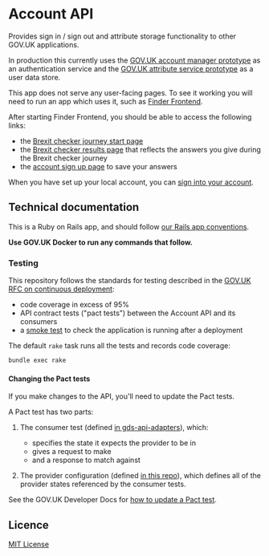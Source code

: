 # Account API

Provides sign in / sign out and attribute storage functionality to
other GOV.UK applications.

In production this currently uses the [GOV.UK account manager
prototype][] as an authentication service and the [GOV.UK attribute
service prototype][] as a user data store.

This app does not serve any user-facing pages.  To see it working you
will need to run an app which uses it, such as [Finder Frontend][].

After starting Finder Frontend, you should be able to access the
following links:

- the [Brexit checker journey start page][tc-start]
- the [Brexit checker results page][tc-results] that reflects the
  answers you give during the Brexit checker journey
- the [account sign up page][tc-save-results] to save your answers

When you have set up your local account, you can [sign into your
account][account-manager].

[GOV.UK account manager prototype]: https://github.com/alphagov/govuk-account-manager-prototype
[GOV.UK attribute service prototype]: https://github.com/alphagov/govuk-attribute-service-prototype
[Finder Frontend]: https://github.com/alphagov/finder-frontend
[account-manager]: http://www.login.service.dev.gov.uk/
[tc-results]: http://finder-frontend.dev.gov.uk/transition-check/results?c[]=living-ie
[tc-save-results]: http://finder-frontend.dev.gov.uk/transition-check/save-your-results?c%5B%5D=living-ie
[tc-start]: http://finder-frontend.dev.gov.uk/transition-check/questions


## Technical documentation

This is a Ruby on Rails app, and should follow [our Rails app
conventions][].

[our Rails app conventions]: https://docs.publishing.service.gov.uk/manual/conventions-for-rails-applications.html

**Use GOV.UK Docker to run any commands that follow.**

### Testing

This repository follows the standards for testing described in the
[GOV.UK RFC on continuous deployment][]:

- code coverage in excess of 95%
- API contract tests ("pact tests") between the Account API and its
  consumers
- a [smoke test][] to check the application is running after a
  deployment

The default `rake` task runs all the tests and records code coverage:

```sh
bundle exec rake
```

[GOV.UK RFC on continuous deployment]: https://github.com/alphagov/govuk-rfcs/blob/main/rfc-128-continuous-deployment.md
[smoke test]: https://github.com/alphagov/smokey/blob/main/features/account_api.feature

#### Changing the Pact tests

If you make changes to the API, you'll need to update the Pact tests.

A Pact test has two parts:

1. The consumer test (defined [in gds-api-adapters][]), which:
   - specifies the state it expects the provider to be in
   - gives a request to make
   - and a response to match against

2. The provider configuration (defined [in this repo][]), which
   defines all of the provider states referenced by the consumer
   tests.

See the GOV.UK Developer Docs for [how to update a Pact test][].

[in this repo]: https://github.com/alphagov/account-api/blob/main/spec/service_consumers/pact_helper.rb
[in gds-api-adapters]: https://github.com/alphagov/gds-api-adapters/blob/master/test/account_api_test.rb
[how to update a Pact test]: https://docs.publishing.service.gov.uk/manual/pact-broker.html#updating-pact-tests


## Licence

[MIT License](LICENCE)

